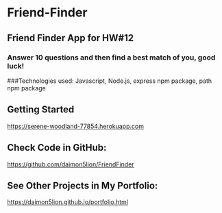# Friend-Finder
## Friend Finder App for HW#12
### Answer 10 questions and then find a best match of you, good luck!
###Technologies used: Javascript, Node.js, express npm package, path npm package 

## Getting Started
https://serene-woodland-77854.herokuapp.com  

## Check Code in GitHub:
https://github.com/daimon5lion/FriendFinder

## See Other Projects in My Portfolio: 
https://daimon5lion.github.io/portfolio.html 